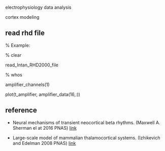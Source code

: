 electrophysiology data analysis 

cortex modeling

## read rhd file
% Example:

% clear

read_Intan_RHD2000_file

%  whos

amplifier_channels(1)

plot(t_amplifier, amplifier_data(16,:))



## reference

- Neural mechanisms of transient neocortical beta rhythms. (Maxwell A. Sherman el at 2016 PNAS) [link](https://www.pnas.org/content/113/33/E4885)
 
- Large-scale model of mammalian thalamocortical systems. (Izhikevich and Edelman 2008 PNAS)  [link](https://www.pnas.org/content/105/9/3593)
